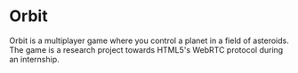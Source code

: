 Orbit
=====
Orbit is a multiplayer game where you control a planet in a field of asteroids.
The game is a research project towards HTML5's WebRTC protocol during an internship.

